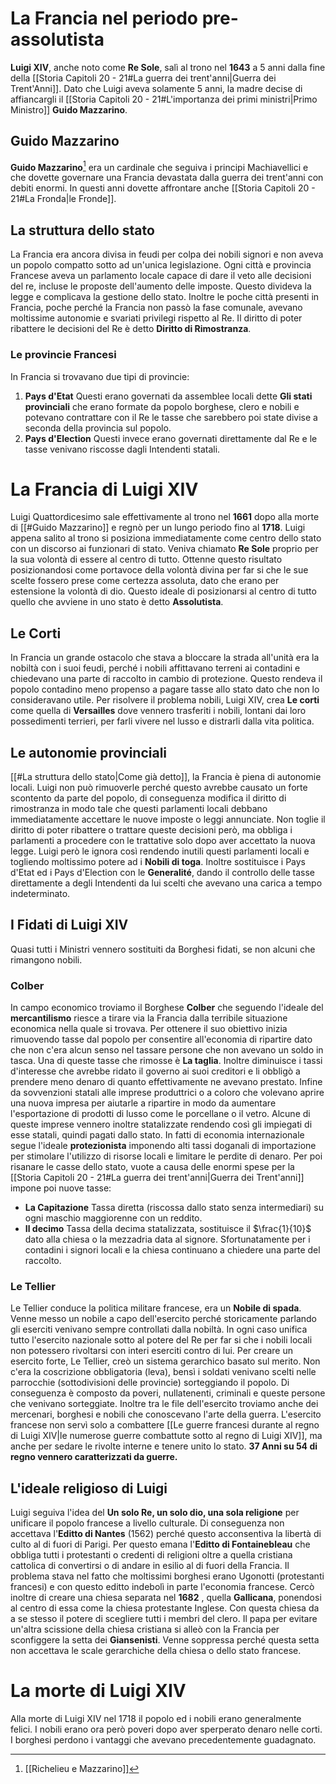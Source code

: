 # La Francia nel periodo pre-assolutista
**Luigi XIV**, anche noto come **Re Sole**, salì al trono nel **1643** a 5 anni dalla fine della [[Storia Capitoli 20 - 21#La guerra dei trent'anni|Guerra dei Trent'Anni]]. Dato che Luigi aveva solamente 5 anni, la madre decise di affiancargli il [[Storia Capitoli 20 - 21#L'importanza dei primi ministri|Primo Ministro]] **Guido Mazzarino**.
## Guido Mazzarino
**Guido Mazzarino**[^1] era un cardinale che seguiva i principi Machiavellici e che dovette governare una Francia devastata dalla guerra dei trent'anni con debiti enormi. In questi anni dovette affrontare anche [[Storia Capitoli 20 - 21#La Fronda|le Fronde]].
## La struttura dello stato
La Francia era ancora divisa in feudi per colpa dei nobili signori e non aveva un popolo compatto sotto ad un'unica legislazione. Ogni città e provincia Francese aveva un parlamento locale capace di dare il veto alle decisioni del re, incluse le proposte dell'aumento delle imposte. Questo divideva la legge e complicava la gestione dello stato.
Inoltre le poche città presenti in Francia, poche perché la Francia non passò la fase comunale, avevano moltissime autonomie e svariati privilegi rispetto al Re.
Il diritto di poter ribattere le decisioni del Re è detto **Diritto di Rimostranza**.
### Le provincie Francesi
In Francia si trovavano due tipi di provincie:
1. **Pays d'Etat**
   Questi erano governati da assemblee locali dette **Gli stati provinciali** che erano formate da popolo borghese, clero e nobili e potevano contrattare con il Re le tasse che sarebbero poi state divise a seconda della provincia sul popolo.
2. **Pays d'Election** 
   Questi invece erano governati direttamente dal Re e le tasse venivano riscosse dagli Intendenti statali.
# La Francia di Luigi XIV
Luigi Quattordicesimo sale effettivamente al trono nel **1661** dopo alla morte di [[#Guido Mazzarino]] e regnò per un lungo periodo fino al **1718**.
Luigi appena salito al trono si posiziona immediatamente come centro dello stato con un discorso ai funzionari di stato. Veniva chiamato **Re Sole** proprio per la sua volontà di essere al centro di tutto. Ottenne questo risultato posizionandosi come portavoce della volontà divina per far si che le sue scelte fossero prese come certezza assoluta, dato che erano per estensione la volontà di dio. Questo ideale di posizionarsi al centro di tutto quello che avviene in uno stato è detto **Assolutista**.
## Le Corti
In Francia un grande ostacolo che stava a bloccare la strada all'unità era la nobiltà con i suoi feudi, perché i nobili affittavano terreni ai contadini e chiedevano una parte di raccolto in cambio di protezione. Questo rendeva il popolo contadino meno propenso a pagare tasse allo stato dato che non lo consideravano utile. Per risolvere il problema nobili, Luigi XIV, crea **Le corti** come quella di **Versailles** dove vennero trasferiti i nobili, lontani dai loro possedimenti terrieri, per farli vivere nel lusso e distrarli dalla vita politica. 
## Le autonomie provinciali
[[#La struttura dello stato|Come già detto]], la Francia è piena di autonomie locali. Luigi non può rimuoverle perché questo avrebbe causato un forte scontento da parte del popolo, di conseguenza modifica il diritto di rimostranza in modo tale che questi parlamenti locali debbano immediatamente accettare le nuove imposte o leggi annunciate. Non toglie il diritto di poter ribattere o trattare queste decisioni però, ma obbliga i parlamenti a procedere con le trattative solo dopo aver accettato la nuova legge. Luigi però le ignora così rendendo inutili questi parlamenti locali e togliendo moltissimo potere ad i **Nobili di toga**.
Inoltre sostituisce i Pays d'Etat ed i Pays d'Election con le **Generalité**, dando il controllo delle tasse direttamente a degli Intendenti da lui scelti che avevano una carica a tempo indeterminato.
## I Fidati di Luigi XIV
Quasi tutti i Ministri vennero sostituiti da Borghesi fidati, se non alcuni che rimangono nobili.
### Colber
In campo economico troviamo il Borghese **Colber** che seguendo l'ideale del **mercantilismo** riesce a tirare via la Francia dalla terribile situazione economica nella quale si trovava.
Per ottenere il suo obiettivo inizia rimuovendo tasse dal popolo per consentire all'economia di ripartire dato che non c'era alcun senso nel tassare persone che non avevano un soldo in tasca. Una di queste tasse che rimosse è **La taglia**. 
Inoltre diminuisce i tassi d'interesse che avrebbe ridato il governo ai suoi creditori e li obbligò a prendere meno denaro di quanto effettivamente ne avevano prestato.
Infine da sovvenzioni statali alle imprese produttrici o a coloro che volevano aprire una nuova impresa per aiutarle a ripartire in modo da aumentare l'esportazione di prodotti di lusso come le porcellane o il vetro. Alcune di queste imprese vennero inoltre statalizzate rendendo così gli impiegati di esse statali, quindi pagati dallo stato.
In fatti di economia internazionale segue l'ideale **protezionista** imponendo alti tassi doganali di importazione per stimolare l'utilizzo di risorse locali e limitare le perdite di denaro.
Per poi risanare le casse dello stato, vuote a causa delle enormi spese per la [[Storia Capitoli 20 - 21#La guerra dei trent'anni|Guerra dei Trent'anni]] impone poi nuove tasse:
- **La Capitazione**
  Tassa diretta (riscossa dallo stato senza intermediari) su ogni maschio maggiorenne con un reddito.
- **Il decimo**
  Tassa della decima statalizzata, sostituisce il $\frac{1}{10}$ dato alla chiesa o la mezzadria data al signore. Sfortunatamente per i contadini i signori locali e la chiesa continuano a chiedere una parte del raccolto.
### Le Tellier
Le Tellier conduce la politica militare francese, era un **Nobile di spada**. Venne messo un nobile a capo dell'esercito perché storicamente parlando gli eserciti venivano sempre controllati dalla nobiltà. In ogni caso unifica tutto l'esercito nazionale sotto al potere del Re per far si che i nobili locali non potessero rivoltarsi con interi eserciti contro di lui. Per creare un esercito forte, Le Tellier, creò un sistema gerarchico basato sul merito. Non c'era la coscrizione obbligatoria (leva), bensì i soldati venivano scelti nelle parrocchie (sottodivisioni delle provincie) sorteggiando il popolo. Di conseguenza è composto da poveri, nullatenenti, criminali e queste persone che venivano sorteggiate. Inoltre tra le file dell'esercito troviamo anche dei mercenari, borghesi e nobili che conoscevano l'arte della guerra.
L'esercito francese non servì solo a combattere [[Le guerre francesi durante al regno di Luigi XIV|le numerose guerre combattute sotto al regno di Luigi XIV]], ma anche per sedare le rivolte interne e tenere unito lo stato.
**37 Anni su 54 di regno vennero caratterizzati da guerre.**
## L'ideale religioso di Luigi
Luigi seguiva l'idea del **Un solo Re, un solo dio, una sola religione** per unificare il popolo francese a livello culturale. Di conseguenza non accettava l'**Editto di Nantes** (1562) perché questo acconsentiva la libertà di culto al di fuori di Parigi. Per questo emana l'**Editto di Fontainebleau** che obbliga tutti i protestanti o credenti di religioni oltre a quella cristiana cattolica di convertirsi o di andare in esilio al di fuori della Francia. Il problema stava nel fatto che moltissimi borghesi erano Ugonotti (protestanti francesi) e con questo editto indebolì in parte l'economia francese. Cercò inoltre di creare una chiesa separata nel **1682** , quella **Gallicana**, ponendosi al centro di essa come la chiesa protestante Inglese. Con questa chiesa da a se stesso il potere di scegliere tutti i membri del clero.
Il papa per evitare un'altra scissione della chiesa cristiana si alleò con la Francia per sconfiggere la setta dei **Giansenisti**. Venne soppressa perché questa setta non accettava le scale gerarchiche della chiesa o dello stato francese.
# La morte di Luigi XIV
Alla morte di Luigi XIV nel 1718 il popolo ed i nobili erano generalmente felici. I nobili erano ora però poveri dopo aver sperperato denaro nelle corti. I borghesi perdono i vantaggi che avevano precedentemente guadagnato.









[^1]: [[Richelieu e Mazzarino]]